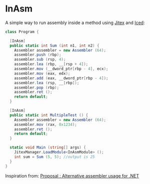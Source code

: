 # InAsm

A simple way to run assembly inside a method using [Jitex](https://github.com/Hitmasu/Jitex) and [Iced](https://github.com/0xd4d/iced):

```cs
class Program {

  [InAsm]
  public static int Sum (int n1, int n2) {
    Assembler assembler = new Assembler (64);
    assembler.push (rbp);
    assembler.sub (rsp, 4);
    assembler.lea (rbp, __[rsp + 4]);
    assembler.mov (__dword_ptr[rbp - 4], ecx);
    assembler.mov (eax, edx);
    assembler.add (eax, __dword_ptr[rbp - 4]);
    assembler.lea (rsp, __[rbp]);
    assembler.pop (rbp);
    assembler.ret ();
    return default;
  }

  [InAsm]
  public static int MultipleTest () {
    Assembler assembler = new Assembler (64);
    assembler.mov (rax, 0x1234);
    assembler.ret ();
    return default;
  }

  static void Main (string[] args) {
    JitexManager.LoadModule<InAsmModule> ();
    int sum = Sum (5, 5); //output is 25
  }
}
```

Inspiration from: [Proposal : Alternative assembler usage for .NET](https://github.com/0xd4d/iced/issues/95)

